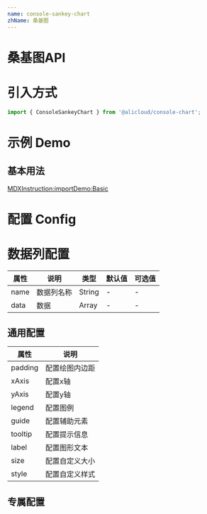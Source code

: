 ```yaml
---
name: console-sankey-chart
zhName: 桑基图
---
```


# 桑基图API

# 引入方式

```javascript
import { ConsoleSankeyChart } from '@alicloud/console-chart';
```

# 示例 Demo

## 基本用法

[MDXInstruction:importDemo:Basic](./demo/Basic.tsx)


# 配置 Config

# 数据列配置

| 属性 | 说明 | 类型 | 默认值 | 可选值 |
| --- | --- | --- | --- | --- |
| name | 数据列名称 | String | - | - |
| data | 数据 | Array | - | - |

## 通用配置

| 属性 | 说明 |
| --- | --- |
| padding | 配置绘图内边距 |
| xAxis | 配置x轴 |
| yAxis | 配置y轴 |
| legend | 配置图例 |
| guide | 配置辅助元素 |
| tooltip | 配置提示信息 |
| label | 配置图形文本 |
| size | 配置自定义大小 |
| style | 配置自定义样式 |

## 专属配置
